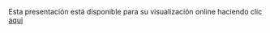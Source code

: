 Esta presentación está disponible para su visualización online haciendo clic [aqui](https://fc750df09a4048bbeaa0bc8c05a4aea34d1fa98e.googledrive.com/host/0B-2j0cHMAr2TWkNmOWdKNzhrbTA/#/)